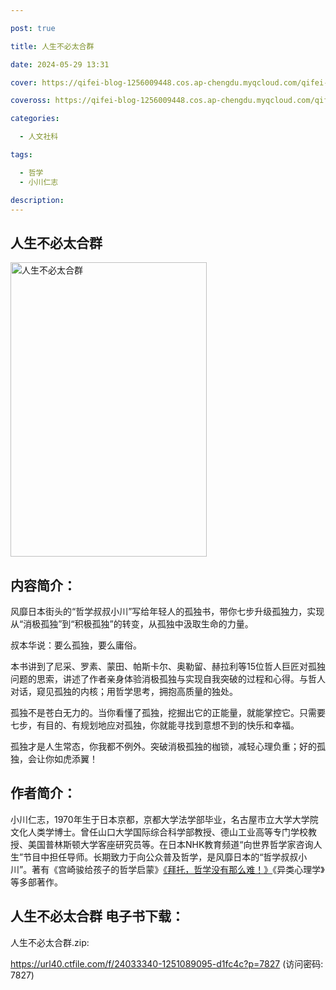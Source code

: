```yaml
---

post: true

title: 人生不必太合群

date: 2024-05-29 13:31

cover: https://qifei-blog-1256009448.cos.ap-chengdu.myqcloud.com/qifei-blog/65a08984871b83018aa736c5.jpg

coveross: https://qifei-blog-1256009448.cos.ap-chengdu.myqcloud.com/qifei-blog/65a08984871b83018aa736c5.jpg

categories:

  - 人文社科

tags:

  - 哲学
  - 小川仁志

description:
---
```


## 人生不必太合群
<img alt="人生不必太合群 " class="aligncenter loading" data-was-processed="true" decoding="async" fetchpriority="high" height="471" src="https://qifei-blog-1256009448.cos.ap-chengdu.myqcloud.com/qifei-blog/65a08984871b83018aa736c5.jpg " style="cursor: zoom-in;" width="314"/>

## 内容简介：

风靡日本街头的“哲学叔叔小川”写给年轻人的孤独书，带你七步升级孤独力，实现从“消极孤独”到“积极孤独”的转变，从孤独中汲取生命的力量。

叔本华说：要么孤独，要么庸俗。

本书讲到了尼采、罗素、蒙田、帕斯卡尔、奥勒留、赫拉利等15位哲人巨匠对孤独问题的思索，讲述了作者亲身体验消极孤独与实现自我突破的过程和心得。与哲人对话，窥见孤独的内核；用哲学思考，拥抱高质量的独处。

孤独不是苍白无力的。当你看懂了孤独，挖掘出它的正能量，就能掌控它。只需要七步，有目的、有规划地应对孤独，你就能寻找到意想不到的快乐和幸福。

孤独才是人生常态，你我都不例外。突破消极孤独的枷锁，减轻心理负重；好的孤独，会让你如虎添翼！

## 作者简介：

小川仁志，1970年生于日本京都，京都大学法学部毕业，名古屋市立大学大学院文化人类学博士。曾任山口大学国际综合科学部教授、德山工业高等专门学校教授、美国普林斯顿大学客座研究员等。在日本NHK教育频道“向世界哲学家咨询人生”节目中担任导师。长期致力于向公众普及哲学，是风靡日本的“哲学叔叔小川”。著有《宫崎骏给孩子的哲学启蒙》<a href="https://www.huibooks.com/19764.html">《拜托，哲学没有那么难！》</a>《异类心理学》等多部著作。

## 人生不必太合群 电子书下载：

人生不必太合群.zip: 

https://url40.ctfile.com/f/24033340-1251089095-d1fc4c?p=7827 (访问密码: 7827)
